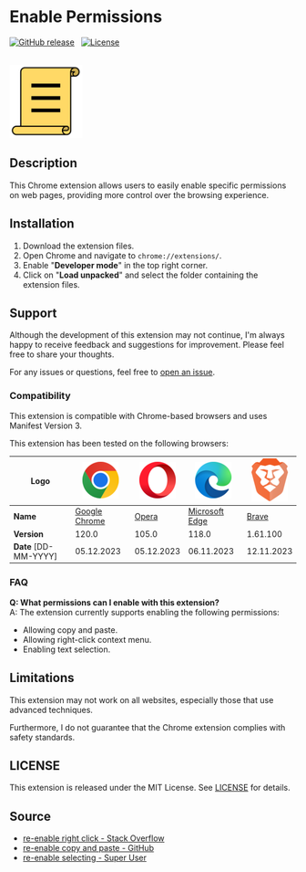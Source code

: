 # Enable Permissions

[![GitHub release](https://img.shields.io/badge/release-latest-brightgreen)](https://github.com/MouadBourbian/enable-permissions/releases/latest) &nbsp; [![License](https://img.shields.io/badge/license-MIT-blue.svg)](LICENSE)

<br>

<img src="./images/logo/enable_permissions_logo.png" alt="logo" width="128" height="128">

<br>

## Description

This Chrome extension allows users to easily enable specific permissions on web pages, providing more control over the browsing experience.

## Installation

1. Download the extension files.
2. Open Chrome and navigate to `chrome://extensions/`.
3. Enable "**Developer mode**" in the top right corner.
4. Click on "**Load unpacked**" and select the folder containing the extension files.

## Support

Although the development of this extension may not continue, I'm always happy to receive feedback and suggestions for improvement. Please feel free to share your thoughts.

For any issues or questions, feel free to [open an issue](https://github.com/MouadBourbian/enable-permissions/issues).

### Compatibility

This extension is compatible with Chrome-based browsers and uses Manifest Version 3.

This extension has been tested on the following browsers:

| **Logo**              | ![Google Chrome](./images/logo/brand_logo/chrome_logo.png) | ![Opera](./images/logo/brand_logo/opera_logo.png) | ![Microsoft Edge](./images/logo/brand_logo/edge_logo.png)                   | ![Brave](./images/logo/brand_logo/brave_logo.png) |
| --------------------- | ---------------------------------------------------------- | ------------------------------------------------- | --------------------------------------------------------------------------- | ------------------------------------------------- |
| **Name**              | [Google Chrome](https://www.google.com/intl/en_us/chrome/) | [Opera](https://www.opera.com/)                   | [Microsoft Edge](https://www.microsoft.com/en-us/edge/download?form=MA13FJ) | [Brave](https://brave.com/)                       |
| **Version**           | 120.0                                                      | 105.0                                             | 118.0                                                                       | 1.61.100                                          |
| **Date** [DD-MM-YYYY] | 05.12.2023                                                 | 05.12.2023                                        | 06.11.2023                                                                  | 12.11.2023                                        |

### FAQ

**Q: What permissions can I enable with this extension?** <br>
A: The extension currently supports enabling the following permissions:
   - Allowing copy and paste.
   - Allowing right-click context menu.
   - Enabling text selection.

## Limitations

This extension may not work on all websites, especially those that use advanced techniques. 

Furthermore, I do not guarantee that the Chrome extension complies with safety standards.

## LICENSE

This extension is released under the MIT License. See [LICENSE](LICENSE) for details.

## Source

- [re-enable right click - Stack Overflow](https://stackoverflow.com/questions/21335136/how-to-re-enable-right-click-so-that-i-can-inspect-html-elements-in-chrome)
- [re-enable copy and paste - GitHub](https://gist.github.com/Gustavo-Kuze/32959786ce55b2c3751629e40c75c935)
- [re-enable selecting - Super User](https://superuser.com/questions/1282718/how-do-websites-block-selecting-text-and-how-do-i-unblock-that)
